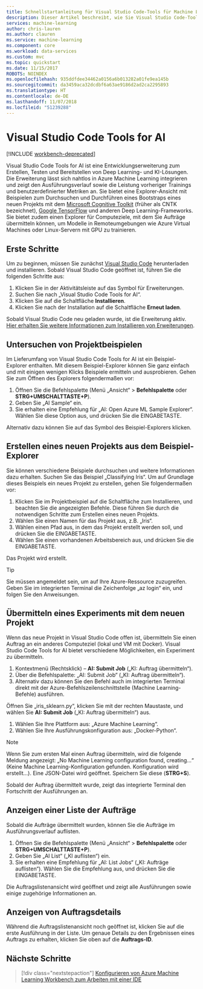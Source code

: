 ```yaml
---
title: Schnellstartanleitung für Visual Studio Code-Tools für Machine Learning in Azure | Microsoft-Dokumentation
description: Dieser Artikel beschreibt, wie Sie Visual Studio Code-Tools für Machine Learning verwenden, um ein Experiment zu erstellen, das Modell zu trainieren und einen Webdienst zu operationalisieren.
services: machine-learning
author: chris-lauren
ms.author: clauren
ms.service: machine-learning
ms.component: core
ms.workload: data-services
ms.custom: mvc
ms.topic: quickstart
ms.date: 11/15/2017
ROBOTS: NOINDEX
ms.openlocfilehash: 935ddfdee34462a0156a6b013282a01fe9ea145b
ms.sourcegitcommit: da3459aca32dcdbf6a63ae9186d2ad2ca2295893
ms.translationtype: HT
ms.contentlocale: de-DE
ms.lasthandoff: 11/07/2018
ms.locfileid: "51239288"
---
```

# <a name="visual-studio-code-tools-for-ai"></a>Visual Studio Code Tools for AI

[!INCLUDE [workbench-deprecated](../../../includes/aml-deprecating-preview-2017.md)] 

Visual Studio Code Tools for AI ist eine Entwicklungserweiterung zum Erstellen, Testen und Bereitstellen von Deep Learning- und KI-Lösungen. Die Erweiterung lässt sich nahtlos in Azure Machine Learning integrieren und zeigt den Ausführungsverlauf sowie die Leistung vorheriger Trainings und benutzerdefinierter Metriken an. Sie bietet eine Explorer-Ansicht mit Beispielen zum Durchsuchen und Durchführen eines Bootstraps eines neuen Projekts mit dem [Microsoft Cognitive Toolkit](https://www.microsoft.com/cognitive-toolkit) (früher als CNTK bezeichnet), [Google TensorFlow](https://www.tensorflow.org) und anderen Deep Learning-Frameworks. Sie bietet zudem einen Explorer für Computeziele, mit dem Sie Aufträge übermitteln können, um Modelle in Remoteumgebungen wie Azure Virtual Machines oder Linux-Servern mit GPU zu trainieren. 
 
## <a name="getting-started"></a>Erste Schritte 
Um zu beginnen, müssen Sie zunächst [Visual Studio Code](https://code.visualstudio.com/Download) herunterladen und installieren. Sobald Visual Studio Code geöffnet ist, führen Sie die folgenden Schritte aus:
1. Klicken Sie in der Aktivitätsleiste auf das Symbol für Erweiterungen. 
2. Suchen Sie nach „Visual Studio Code Tools for AI“. 
3. Klicken Sie auf die Schaltfläche **Installieren**. 
4. Klicken Sie nach der Installation auf die Schaltfläche **Erneut laden**. 

Sobald Visual Studio Code neu geladen wurde, ist die Erweiterung aktiv. [Hier erhalten Sie weitere Informationen zum Installieren von Erweiterungen](https://code.visualstudio.com/docs/editor/extension-gallery).

## <a name="exploring-project-samples"></a>Untersuchen von Projektbeispielen
Im Lieferumfang von Visual Studio Code Tools for AI ist ein Beispiel-Explorer enthalten. Mit diesem Beispiel-Explorer können Sie ganz einfach und mit einigen wenigen Klicks Beispiele ermitteln und ausprobieren. Gehen Sie zum Öffnen des Explorers folgendermaßen vor:   
1. Öffnen Sie die Befehlspalette (Menü „Ansicht“ > **Befehlspalette** oder **STRG+UMSCHALTTASTE+P**).
2. Geben Sie „AI Sample“ ein. 
3. Sie erhalten eine Empfehlung für „AI: Open Azure ML Sample Explorer“. Wählen Sie diese Option aus, und drücken Sie die EINGABETASTE. 

Alternativ dazu können Sie auf das Symbol des Beispiel-Explorers klicken.

## <a name="creating-a-new-project-from-the-sample-explorer"></a>Erstellen eines neuen Projekts aus dem Beispiel-Explorer 
Sie können verschiedene Beispiele durchsuchen und weitere Informationen dazu erhalten. Suchen Sie das Beispiel „Classifying Iris“. Um auf Grundlage dieses Beispiels ein neues Projekt zu erstellen, gehen Sie folgendermaßen vor:
1. Klicken Sie im Projektbeispiel auf die Schaltfläche zum Installieren, und beachten Sie die angezeigten Befehle. Diese führen Sie durch die notwendigen Schritte zum Erstellen eines neuen Projekts. 
2. Wählen Sie einen Namen für das Projekt aus, z.B. „Iris“.
3. Wählen einen Pfad aus, in dem das Projekt erstellt werden soll, und drücken Sie die EINGABETASTE. 
4. Wählen Sie einen vorhandenen Arbeitsbereich aus, und drücken Sie die EINGABETASTE.

Das Projekt wird erstellt.

> [!TIP]
> Sie müssen angemeldet sein, um auf Ihre Azure-Ressource zuzugreifen. Geben Sie im integrierten Terminal die Zeichenfolge „az login“ ein, und folgen Sie den Anweisungen. 

## <a name="submitting-experiment-with-the-new-project"></a>Übermitteln eines Experiments mit dem neuen Projekt
Wenn das neue Projekt in Visual Studio Code offen ist, übermitteln Sie einen Auftrag an ein anderes Computeziel (lokal und VM mit Docker).
Visual Studio Code Tools for AI bietet verschiedene Möglichkeiten, ein Experiment zu übermitteln. 
1. Kontextmenü (Rechtsklick) – **AI: Submit Job** („KI: Auftrag übermitteln“).
2. Über die Befehlspalette: „AI: Submit Job“ („KI: Auftrag übermitteln“).
3. Alternativ dazu können Sie den Befehl auch im integrierten Terminal direkt mit der Azure-Befehlszeilenschnittstelle (Machine Learning-Befehle) ausführen.

Öffnen Sie „iris_sklearn.py“, klicken Sie mit der rechten Maustaste, und wählen Sie **AI: Submit Job** („KI: Auftrag übermitteln“) aus.
1. Wählen Sie Ihre Plattform aus: „Azure Machine Learning“.
2. Wählen Sie Ihre Ausführungskonfiguration aus: „Docker-Python“.

> [!NOTE]
> Wenn Sie zum ersten Mal einen Auftrag übermitteln, wird die folgende Meldung angezeigt: „No Machine Learning configuration found, creating...“ (Keine Machine Learning-Konfiguration gefunden. Konfiguration wird erstellt...). Eine JSON-Datei wird geöffnet. Speichern Sie diese (**STRG+S**).

Sobald der Auftrag übermittelt wurde, zeigt das integrierte Terminal den Fortschritt der Ausführungen an. 

## <a name="view-list-of-jobs"></a>Anzeigen einer Liste der Aufträge
Sobald die Aufträge übermittelt wurden, können Sie die Aufträge im Ausführungsverlauf auflisten.
1. Öffnen Sie die Befehlspalette (Menü „Ansicht“ > **Befehlspalette** oder **STRG+UMSCHALTTASTE+P**).
2. Geben Sie „AI List“ („KI auflisten“) ein.
3. Sie erhalten eine Empfehlung für „AI: List Jobs“ („KI: Aufträge auflisten“). Wählen Sie die Empfehlung aus, und drücken Sie die EINGABETASTE.

Die Auftragslistenansicht wird geöffnet und zeigt alle Ausführungen sowie einige zugehörige Informationen an.

## <a name="view-job-details"></a>Anzeigen von Auftragsdetails
Während die Auftragslistenansicht noch geöffnet ist, klicken Sie auf die erste Ausführung in der Liste.
Um genaue Details zu den Ergebnissen eines Auftrags zu erhalten, klicken Sie oben auf die **Auftrags-ID**. 

## <a name="next-steps"></a>Nächste Schritte
> [!div class="nextstepaction"]
> [Konfigurieren von Azure Machine Learning Workbench zum Arbeiten mit einer IDE](./how-to-configure-your-IDE.md)

